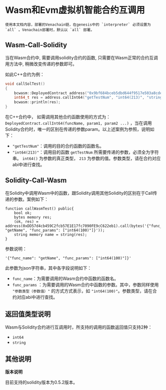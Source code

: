 # Wasm和Evm虚拟机智能合约互调用

```{note}
使用本文档内容，部署的Venachain链，在genesis中的 `interpreter` 必须设置为 `all` 。Venachain部署时，默认以 `all` 部署。
```

## Wasm-Call-Solidity

当在Wasm合约中, 需要调用solidity合约的函数,
只需要在Wasm正常的合约互调用方法中, 稍微改变传递的参数即可。

如此C++合约为例：

``` cpp
void callSolTest()
{
    bcwasm::DeployedContract address("0x9bf684bceb5dbd644f9517e503a8cde558cdbdbe");
    int64_t res = address.callInt64("getTestNum", "int64(213)", "string(TestTestTest)");
    bcwasm::println(res);
}
```

在C++合约中，
如需调用其他合约函数使用的方式为：`DeployedContract.callInt64(funcName, param1, param2 ...)`
，当在调用Solidity合约时，唯一的区别在传递的参数param。以上述案例为参照，说明如下：

-   `"getTestNum"`：调用的目的合约函数的函数名。
-   `"int64(213)"`：调用目的函数 `getTestNum`
    所需要传递的参数，必须全为字符串。 `int64()` 为参数的真正类型，
    `213` 为参数的值。参数类型，请在合约对应abi中进行查找。

## Solidity-Call-Wasm

在Solidity中调用Wasm中的函数，跟Solidity调用其他Solidity的区别在于Call传递的参数。案例如下：

``` solidity
function callWasmTest() public{
    bool ok;
    bytes memory res;
    (ok, res) = address(0xDD57d4cb459C2fcb57E1E17fc7090FE9cC622eb1).call(bytes('{"func_name": "getName", "func_params": ["int64(100)"]}'));
    string memory name = string(res);
}
```

参数说明：

`'{"func_name": "getName", "func_params": ["int64(100)"]}'`

此参数为json字符串，其中各字段说明如下：

-   `func_name`：为需要调用的Wasm合约中函数的函数名。
-   `func_params` ：为需要调用的Wasm合约中函数的参数。其中，参数同样使用
    `"参数类型（参数值）"` 的方式方式表示，如
    `"int64(100)"`。参数类型，请在合约对应abi中进行查找。

## 返回值类型说明

Wasm与Solidity合约进行互调用时，所支持的调用的函数返回值只支持2种：

-   `int64`
-   `string`

## 其他说明

**版本说明**

目前支持的solidity版本为0.5.2版本。
